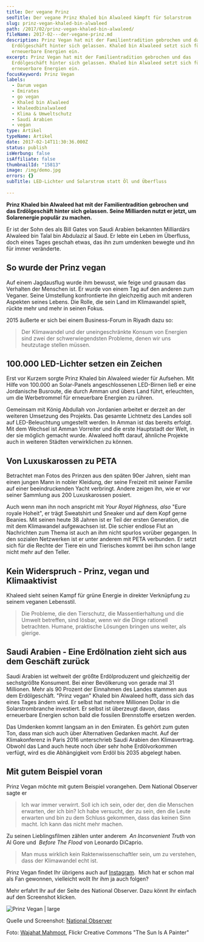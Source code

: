 ```yaml
---
title: Der vegane Prinz
seoTitle: Der vegane Prinz Khaled bin Alwaleed kämpft für Solarstrom
slug: prinz-vegan-khaled-bin-alwaleed
path: /2017/02/prinz-vegan-khaled-bin-alwaleed/
fileName: 2017-02---der-vegane-prinz.md
description: Prinz Vegan hat mit der Familientradition gebrochen und das
  Erdölgeschäft hinter sich gelassen. Khaled bin Alwaleed setzt sich für
  erneuerbare Energien ein.
excerpt: Prinz Vegan hat mit der Familientradition gebrochen und das
  Erdölgeschäft hinter sich gelassen. Khaled bin Alwaleed setzt sich für
  erneuerbare Energien ein.
focusKeyword: Prinz Vegan
labels:
  - Darum vegan
  - Emirates
  - go vegan
  - Khaled bin Alwaleed
  - khaleedbinalwaleed
  - Klima & Umweltschutz
  - Saudi Arabien
  - vegan
type: Artikel
typeName: Artikel
date: 2017-02-14T11:30:36.000Z
status: publish
isWerbung: false
isAffiliate: false
thumbnailId: "15813"
image: /img/demo.jpg
errors: {}
subTitle: LED-Lichter und Solarstrom statt Öl und Überfluss
  
---
```


**Prinz Khaled bin Alwaleed hat mit der Familientradition gebrochen und das
Erdölgeschäft hinter sich gelassen. Seine Milliarden nutzt er jetzt, um
Solarenergie populär zu machen.**

Er ist der Sohn des als Bill Gates von Saudi Arabien bekannten Milliardärs
Alwaleed bin Talal bin Abdulaziz al Saud. Er lebte ein Leben im Überfluss,
doch eines Tages geschah etwas, das ihn zum umdenken bewegte und ihn für immer
veränderte.

## So wurde der Prinz vegan

Auf einem Jagdausflug wurde ihm bewusst, wie feige und grausam das Verhalten der
Menschen ist. Er wurde von einem Tag auf den anderen zum Veganer. Seine
Umstellung konfrontierte ihn gleichzeitig auch mit anderen Aspekten seines
Lebens. Die Rolle, die sein Land im Klimawandel spielt, rückte mehr und mehr in
seinen Fokus.

2015 äußerte er sich bei einem Business-Forum in Riyadh dazu so:

> Der Klimawandel und der uneingeschränkte Konsum von Energien sind zwei der
> schwerwiegendsten Probleme, denen wir uns heutzutage stellen müssen.

## 100.000 LED-Lichter setzen ein Zeichen

Erst vor Kurzem sorgte Prinz Khaled bin Alwaleed wieder für Aufsehen. Mit Hilfe
von 100.000 an Solar-Panels angeschlossenen LED-Birnen ließ er eine Jordanische
Busroute, die durch Amman und übers Land führt, erleuchten, um die Werbetrommel
für erneuerbare Energien zu rühren.

Gemeinsam mit König Abdullah von Jordanien arbeitet er derzeit an der weiteren
Umsetzung des Projekts. Das gesamte Lichtnetz des Landes soll auf
LED-Beleuchtung umgestellt werden. In Amman ist das bereits erfolgt. Mit dem
Wechsel ist Amman Vorreiter und die erste Hauptstadt der Welt, in der sie
möglich gemacht wurde. Alwaleed hofft darauf, ähnliche Projekte auch in weiteren
Städten verwirklichen zu können.

## Von Luxuskarossen zu PETA

Betrachtet man Fotos des Prinzen aus den späten 90er Jahren, sieht man einen
jungen Mann in nobler Kleidung, der seine Freizeit mit seiner Familie auf einer
beeindruckenden Yacht verbringt. Andere zeigen ihn, wie er vor seiner Sammlung
aus 200 Luxuskarossen posiert.

Auch wenn man ihn noch anspricht mit _Your Royal Highness, also_ "Eure royale
Hoheit", er trägt Sweatshirt und Sneaker und auf dem Kopf gerne Beanies. Mit
seinen heute 38 Jahren ist er Teil der ersten Generation, die mit dem
Klimawandel aufgewachsen ist. Die schier endlose Flut an Nachrichten zum Thema
ist auch an ihm nicht spurlos vorüber gegangen. In den sozialen Netzwerken ist
er unter anderem mit PETA verbunden. Er setzt sich für die Rechte der Tiere ein
und Tierisches kommt bei ihm schon lange nicht mehr auf den Teller.

## Kein Widerspruch - Prinz, vegan und Klimaaktivist

Khaleed sieht seinen Kampf für grüne Energie in direkter Verknüpfung zu seinem
veganen Lebensstil.

> Die Probleme, die den Tierschutz, die Massentierhaltung und die Umwelt
> betreffen, sind lösbar, wenn wir die Dinge rationell betrachten. Humane,
> praktische Lösungen bringen uns weiter, als gierige.

## Saudi Arabien - Eine Erdölnation zieht sich aus dem Geschäft zurück

Saudi Arabien ist weltweit der größte Erdölproduzent und gleichzeitig der
sechstgrößte Konsument. Bei einer Bevölkerung von gerade mal 31 Millionen. Mehr
als 90 Prozent der Einnahmen des Landes stammen aus dem Erdölgeschäft. "Prinz
vegan" Khaled bin Alwaleed hofft, dass sich das eines Tages ändern wird. Er
selbst hat mehrere Millionen Dollar in die Solarstrombranche investiert. Er
selbst ist überzeugt davon, dass erneuerbare Energien schon bald die fossilen
Brennstoffe ersetzen werden.

Das Umdenken kommt langsam an in den Emiraten. Es gehört zum guten Ton, dass man
sich auch über Alternativen Gedanken macht. Auf der Klimakonferenz in Paris 2016
unterschrieb Saudi Arabien den Klimavertrag. Obwohl das Land auch heute noch
über sehr hohe Erdölvorkommen verfügt, wird es die Abhängigkeit vom Erdöl bis
2035 abgelegt haben.

## Mit gutem Beispiel voran

Prinz Vegan möchte mit gutem Beispiel vorangehen. Dem National Observer sagte er

> Ich war immer verwirrt. Soll ich ich sein, oder der, den die Menschen
> erwarten, der ich bin? Ich habe versucht, der zu sein, den die Leute erwarten
> und bin zu dem Schluss gekommen, dass das keinen Sinn macht. Ich kann das
> nicht mehr machen.

Zu seinen Lieblingsfilmen zählen unter anderem  _An Inconvenient Truth_ von Al
Gore und  _Before The Flood_ von Leonardo DiCaprio.

> Man muss wirklich kein Raktenwissenschaftler sein, um zu verstehen, dass der
> Klimawandel echt ist.

Prinz Vegan findet Ihr übrigens auch auf
[Instagram](https://www.instagram.com/p/BPnDVNEDw0w/).  Mich hat er schon mal
als Fan gewonnen, vielleicht wollt Ihr ihm ja auch folgen?

Mehr erfahrt Ihr auf der Seite des National Observer. Dazu könnt Ihr einfach auf
den Screenshot klicken.

![Prinz Vegan | large](http://cardamonchai.com/wp-content/uploads/2017/02/Bildschirmfoto-2017-02-14-um-09.49.57-800x462.png)

[](http://www.nationalobserver.com/2017/02/10/news/meet-vegan-saudi-prince-whos-turning-lights-jordan)

Quelle und Screenshot:
[National Observer](http://www.nationalobserver.com/2017/02/10/news/meet-vegan-saudi-prince-whos-turning-lights-jordan)

Foto: [Wajahat Mahmoot](https://www.flickr.com/photos/26116471@N03/), Flickr
Creative Commons "The Sun Is A Painter"

&nbsp;

&nbsp;

&nbsp;

&nbsp;

  